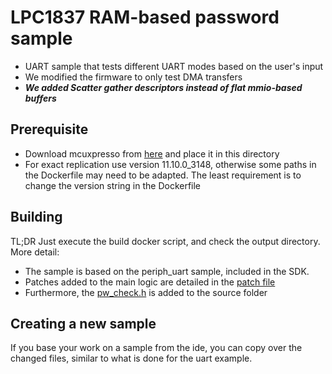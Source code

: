 # LPC1837 RAM-based password sample
- UART sample that tests different UART modes based on the user's input
- We modified the firmware to only test DMA transfers
- ***We added Scatter gather descriptors instead of flat mmio-based buffers***

## Prerequisite
- Download mcuxpresso from [here](https://www.nxp.com/design/design-center/software/development-software/mcuxpresso-software-and-tools-/mcuxpresso-integrated-development-environment-ide:MCUXpresso-IDE) and place it in this directory
- For exact replication use version 11.10.0_3148, otherwise some paths in the Dockerfile may need to be adapted. The least requirement is to change the version string in the Dockerfile

## Building
TL;DR Just execute the build docker script, and check the output directory.
More detail:
- The sample is based on the periph\_uart sample, included in the SDK.
- Patches added to the main logic are detailed in the [patch file](./main.patch)
- Furthermore, the [pw\_check.h](./periph_uart/pw_check.h) is added to the source folder

## Creating a new sample
If you base your work on a sample from the ide, you can copy over the changed files, similar to what is done for the uart example.
